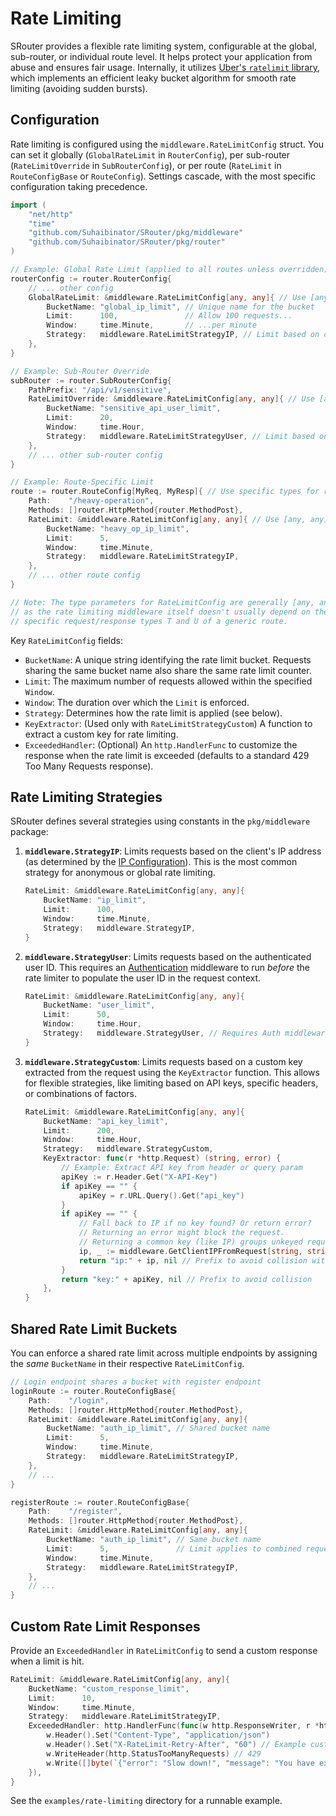 # Rate Limiting

SRouter provides a flexible rate limiting system, configurable at the global, sub-router, or individual route level. It helps protect your application from abuse and ensures fair usage. Internally, it utilizes [Uber's `ratelimit` library](https://github.com/uber-go/ratelimit), which implements an efficient leaky bucket algorithm for smooth rate limiting (avoiding sudden bursts).

## Configuration

Rate limiting is configured using the `middleware.RateLimitConfig` struct. You can set it globally (`GlobalRateLimit` in `RouterConfig`), per sub-router (`RateLimitOverride` in `SubRouterConfig`), or per route (`RateLimit` in `RouteConfigBase` or `RouteConfig`). Settings cascade, with the most specific configuration taking precedence.

```go
import (
	"net/http"
	"time"
	"github.com/Suhaibinator/SRouter/pkg/middleware"
	"github.com/Suhaibinator/SRouter/pkg/router"
)

// Example: Global Rate Limit (applied to all routes unless overridden)
routerConfig := router.RouterConfig{
    // ... other config
    GlobalRateLimit: &middleware.RateLimitConfig[any, any]{ // Use [any, any] for global/sub-router
        BucketName: "global_ip_limit", // Unique name for the bucket
        Limit:      100,               // Allow 100 requests...
        Window:     time.Minute,       // ...per minute
        Strategy:   middleware.RateLimitStrategyIP, // Limit based on client IP
    },
}

// Example: Sub-Router Override
subRouter := router.SubRouterConfig{
    PathPrefix: "/api/v1/sensitive",
    RateLimitOverride: &middleware.RateLimitConfig[any, any]{ // Use [any, any]
        BucketName: "sensitive_api_user_limit",
        Limit:      20,
        Window:     time.Hour,
        Strategy:   middleware.RateLimitStrategyUser, // Limit based on authenticated user ID
    },
    // ... other sub-router config
}

// Example: Route-Specific Limit
route := router.RouteConfig[MyReq, MyResp]{ // Use specific types for route config
    Path:    "/heavy-operation",
    Methods: []router.HttpMethod{router.MethodPost},
    RateLimit: &middleware.RateLimitConfig[any, any]{ // Use [any, any] here too
        BucketName: "heavy_op_ip_limit",
        Limit:      5,
        Window:     time.Minute,
        Strategy:   middleware.RateLimitStrategyIP,
    },
    // ... other route config
}

// Note: The type parameters for RateLimitConfig are generally [any, any]
// as the rate limiting middleware itself doesn't usually depend on the
// specific request/response types T and U of a generic route.
```

Key `RateLimitConfig` fields:

-   `BucketName`: A unique string identifying the rate limit bucket. Requests sharing the same bucket name also share the same rate limit counter.
-   `Limit`: The maximum number of requests allowed within the specified `Window`.
-   `Window`: The duration over which the `Limit` is enforced.
-   `Strategy`: Determines how the rate limit is applied (see below).
-   `KeyExtractor`: (Used only with `RateLimitStrategyCustom`) A function to extract a custom key for rate limiting.
-   `ExceededHandler`: (Optional) An `http.HandlerFunc` to customize the response when the rate limit is exceeded (defaults to a standard 429 Too Many Requests response).

## Rate Limiting Strategies

SRouter defines several strategies using constants in the `pkg/middleware` package:

1.  **`middleware.StrategyIP`**: Limits requests based on the client's IP address (as determined by the [IP Configuration](./ip-configuration.md)). This is the most common strategy for anonymous or global rate limiting.

    ```go
    RateLimit: &middleware.RateLimitConfig[any, any]{
        BucketName: "ip_limit",
        Limit:      100,
        Window:     time.Minute,
        Strategy:   middleware.StrategyIP,
    }
    ```

2.  **`middleware.StrategyUser`**: Limits requests based on the authenticated user ID. This requires an [Authentication](./authentication.md) middleware to run *before* the rate limiter to populate the user ID in the request context.

    ```go
    RateLimit: &middleware.RateLimitConfig[any, any]{
        BucketName: "user_limit",
        Limit:      50,
        Window:     time.Hour,
        Strategy:   middleware.StrategyUser, // Requires Auth middleware first
    }
    ```

3.  **`middleware.StrategyCustom`**: Limits requests based on a custom key extracted from the request using the `KeyExtractor` function. This allows for flexible strategies, like limiting based on API keys, specific headers, or combinations of factors.

    ```go
    RateLimit: &middleware.RateLimitConfig[any, any]{
        BucketName: "api_key_limit",
        Limit:      200,
        Window:     time.Hour,
        Strategy:   middleware.StrategyCustom,
        KeyExtractor: func(r *http.Request) (string, error) {
            // Example: Extract API key from header or query param
            apiKey := r.Header.Get("X-API-Key")
            if apiKey == "" {
                apiKey = r.URL.Query().Get("api_key")
            }
            if apiKey == "" {
                // Fall back to IP if no key found? Or return error?
                // Returning an error might block the request.
                // Returning a common key (like IP) groups unkeyed requests.
                ip, _ := middleware.GetClientIPFromRequest[string, string](r) // Adjust types
                return "ip:" + ip, nil // Prefix to avoid collision with actual keys
            }
            return "key:" + apiKey, nil // Prefix to avoid collision
        },
    }
    ```

## Shared Rate Limit Buckets

You can enforce a shared rate limit across multiple endpoints by assigning the *same* `BucketName` in their respective `RateLimitConfig`.

```go
// Login endpoint shares a bucket with register endpoint
loginRoute := router.RouteConfigBase{
    Path:    "/login",
    Methods: []router.HttpMethod{router.MethodPost},
    RateLimit: &middleware.RateLimitConfig[any, any]{
        BucketName: "auth_ip_limit", // Shared bucket name
        Limit:      5,
        Window:     time.Minute,
        Strategy:   middleware.RateLimitStrategyIP,
    },
    // ...
}

registerRoute := router.RouteConfigBase{
    Path:    "/register",
    Methods: []router.HttpMethod{router.MethodPost},
    RateLimit: &middleware.RateLimitConfig[any, any]{
        BucketName: "auth_ip_limit", // Same bucket name
        Limit:      5,               // Limit applies to combined requests
        Window:     time.Minute,
        Strategy:   middleware.RateLimitStrategyIP,
    },
    // ...
}
```

## Custom Rate Limit Responses

Provide an `ExceededHandler` in `RateLimitConfig` to send a custom response when a limit is hit.

```go
RateLimit: &middleware.RateLimitConfig[any, any]{
    BucketName: "custom_response_limit",
    Limit:      10,
    Window:     time.Minute,
    Strategy:   middleware.RateLimitStrategyIP,
    ExceededHandler: http.HandlerFunc(func(w http.ResponseWriter, r *http.Request) {
        w.Header().Set("Content-Type", "application/json")
        w.Header().Set("X-RateLimit-Retry-After", "60") // Example custom header
        w.WriteHeader(http.StatusTooManyRequests) // 429
        w.Write([]byte(`{"error": "Slow down!", "message": "You have exceeded the rate limit. Please wait a minute."}`))
    }),
}
```

See the `examples/rate-limiting` directory for a runnable example.
